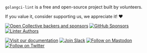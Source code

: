 `golangci-lint` is a free and open-source project built by volunteers.

If you value it, consider supporting us, we appreciate it! :heart:

[![Open Collective backers and sponsors](https://img.shields.io/badge/OpenCollective-Donate-blue?logo=opencollective&style=for-the-badge)](https://opencollective.com/golangci-lint)
[![GitHub Sponsors](https://img.shields.io/badge/GitHub-Donate-blue?logo=github&style=for-the-badge)](https://github.com/sponsors/golangci)
[![Linter Authors](https://img.shields.io/badge/Linter_Authors-Donate-blue?style=for-the-badge)](https://golangci-lint.run/product/thanks/)

[![Visit our documentation](https://img.shields.io/badge/documentation-5865F2?style=for-the-badge&logo=firefox&logoColor=white)](https://golangci-lint.run/)
[![Join Slack](https://img.shields.io/badge/Slack-4285F4?style=for-the-badge&logo=slack&logoColor=white)](https://gophers.slack.com/archives/CS0TBRKPC)
[![Follow on Mastodon](https://img.shields.io/badge/mastodon-6364FF?style=for-the-badge&logo=mastodon&logoColor=white)](https://fosstodon.org/@golangcilint)
[![Follow on Twitter](https://img.shields.io/badge/twitter-1DA1F2?style=for-the-badge&logo=twitter&logoColor=white)](https://twitter.com/golangci)
